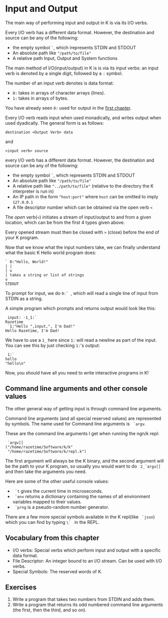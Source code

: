 # Input and Output

The main way of performing input and output in K is via its I/O verbs. 

Every I/O verb has a different data format. However, the destination and source can be any of the following:

- the empty symbol `` ` ``, which irepresents STDIN and STDOUT
- An absolute path like `"/path/to/file"`
- A relative path Input, Output and System functions

The main method of I/O(input/output) in K is is via its input verbs: an input verb is denoted by a single digit, followed by a `:` symbol.

The number of an input verb denotes is data format:

- `0:` takes in arrays of character arrays (lines).
- `1:` takes in arrays of bytes.

<!-- The most commonly used I/O verbs are `0:` and `1:`. -->
You have already seen `0:` used for output in the [first chapter](#introduction).

Every I/O verb reads input when used monadically, and writes output when used dyadically. The general form is as follows:

`destination <Output Verb> data`

and

`<input verb> source`

every I/O verb has a different data format. However, the destination and source can be any of the following:

- the empty symbol `` ` ``, which represents STDIN and STDOUT
- An absolute path like `"/path/to/file"`
- A relative path like `"../path/to/file"` (relative to the directory the K interpreter is run in)
- An IP path in the form `"host:port"` where `host` can be omitted to imply `127.0.0.1`
- A file descriptor number which can be obtained via the open verb `<`

The *open* verb(`<`) initiates a stream of input/output to and from a given location,
which can be from the first 4 types given above.

Every opened stream must then be closed with `>` (close) before the end of your K program.


Now that we know what the input numbers take, we can finally understand what the basic K Hello world program does:

```
` 0:"Hello, World!"
| |
| v
| takes a string or list of strings
v
STDOUT
```

To prompt for input, we do ``0:` ``, which will read a single line of input from STDIN as a string.

A simple program which prompts and returns output would look like this:
```
 input: -1_1:`
Razetime
 `1:"Hello ",input,", I'm Dad!"
Hello Razetime, I'm Dad!
```

We have to use a `1_` here since `1:` will read a newline as part of the input. You can see this by just checking `1:`'s output:

```
 1:`
hello
"hello\n"
```

Now, you should have all you need to write interactive programs in K!

## Command line arguments and other console values
The other general way of getting input is through command line arguments.

Command line arguments (and all special reserved values) are represented by symbols. The name used for Command line arguments is `` `argv``.

These are the command line arguments I get when running the ngn/k repl:

```
 `argv[]
("/home/razetime/Software/k/k"
 "/home/razetime/Software/k/repl.k")
```

The first argument will always be the K binary, and the second argument will be the path to your K program, so usually you would want to do `` 2_`argv[]`` and then take the arguments you need.

Here are some of the other useful console values:

- `` `t`` gives the current time in microseconds.
- `` `env`` returns a dictionary containing the names of all environment variables mapped to their values.
- `` `prng`` is a pseudo-random number generator.

There are a few more special symbols available in the K repl(like `` `json``) which you can find by typing ``\` `` in the REPL.

## Vocabulary from this chapter
- I/O verbs: Special verbs which perform input and output with a specific data format.
- File Descriptor: An integer bound to an I/O stream. Can be used with I/O verbs.
- Special Symbols: The reserved words of K.

## Exercises
1. Write a program that takes two numbers from STDIN and adds them.
2. Write a program that returns its odd numbered command line arguments (the first, then the third, and so on).
